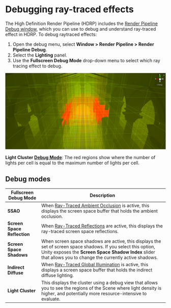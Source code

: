 # Debugging ray-traced effects

The High Definition Render Pipeline (HDRP) includes the [Render Pipeline Debug window](Render-Pipeline-Debug-Window.html), which you can use to debug and understand ray-traced effect in HDRP. To debug raytraced effects:

1. Open the debug menu, select **Window > Render Pipeline > Render Pipeline Debug**.
2. Select the **Lighting** panel.
3. Use the **Fullscreen Debug Mode** drop-down menu to select which ray tracing effect to debug.

![](Images/RayTracingLightCluster1.png)

**Light Cluster [Debug Mode](Ray-Tracing-Debug.html)**: The red regions show where the number of lights per cell is equal to the maximum number of lights per cell.
## Debug modes

| **Fullscreen Debug Mode**   | **Description**                                              |
| --------------------------- | ------------------------------------------------------------ |
| **SSAO**                    | When [Ray-Traced Ambient Occlusion](Ray-Traced-Ambient-Occlusion.html) is active, this displays the screen space buffer that holds the ambient occlusion. |
| **Screen Space Reflection** | When [Ray-Traced Reflections](Ray-Traced-Reflections.html) are active, this displays the ray-traced screen space reflections. |
| **Screen Space Shadows**    | When screen space shadows are active, this displays the set of screen space shadows. If you select this option, Unity exposes the **Screen Space Shadow Index** slider that allows you to change the currently active shadows. |
| **Indirect Diffuse**        | When [Ray-Traced Global Illumination](Ray-Traced-Global-Illumination.html) is active, this displays a screen space buffer that holds the indirect diffuse lighting. |
| **Light Cluster**           | This displays the cluster using a debug view that allows you to see the regions of the Scene where light density is higher, and potentially more resource-intensive to evaluate. |
